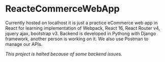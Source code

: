 # ReacteCommerceWebApp
Currently hosted on localhost it is just a practice eCommerce web app in React for learning implementation of Webpack, React 16, React Router v4, jquery ajax, bootstrap v3.
Backend is developed in Pythong with Django framework, another person is working on it. 
We also use Postman to manage our APIs.

*This project is halted because of some backend issues.* 
